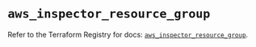# `aws_inspector_resource_group`

Refer to the Terraform Registry for docs: [`aws_inspector_resource_group`](https://registry.terraform.io/providers/hashicorp/aws/6.2.0/docs/resources/inspector_resource_group).
